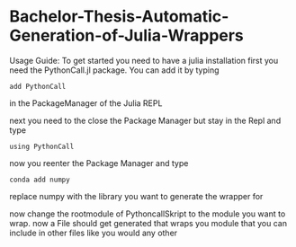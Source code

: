 # Bachelor-Thesis-Automatic-Generation-of-Julia-Wrappers

Usage Guide:
To get started you need to have a julia installation
first you need the PythonCall.jl package. You can add it by typing
```
add PythonCall
```
in the PackageManager of the Julia REPL

next you need to the close the Package Manager but stay in the Repl and type
```
using PythonCall
```
now you reenter the Package Manager and type 

```
conda add numpy
```
replace numpy with the library you want to generate the wrapper for

now change the rootmodule of PythoncallSkript to the module you want to wrap.
now a File should get generated that wraps you module that you can include in other files like you would any other
